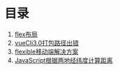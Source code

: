 # 目录

1. <a href="https://github.com/taosiqi/Web-questions-and-knowledge/blob/master/flex.css" target="_blank">flex布局</a>
2. <a href="https://github.com/taosiqi/Web-questions-and-knowledge/blob/master/vueCli3.0%E6%89%93%E5%8C%85%E8%B7%AF%E5%BE%84%E5%87%BA%E9%94%99.md" target="_blank">vueCli3.0打包路径出错</a>
3. <a href="https://github.com/taosiqi/Web-questions-and-knowledge/blob/master/flexblejs.md" target="_blank">flexible移动端解决方案</a>
4. <a href="https://github.com/taosiqi/Web-questions/blob/master/JavaScript根据两地经纬度计算距离.md" target="_blank">JavaScript根据两地经纬度计算距离</a>

